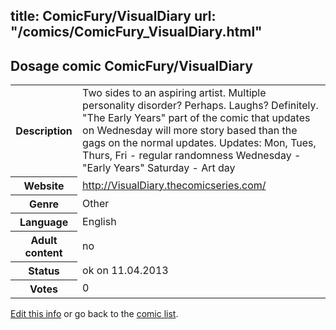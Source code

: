 title: ComicFury/VisualDiary
url: "/comics/ComicFury_VisualDiary.html"
---
Dosage comic ComicFury/VisualDiary
-----------------------------------------

<table class="comicinfo">
<tr>
<th>Description</th><td>Two sides to an aspiring artist. Multiple personality disorder? Perhaps. Laughs? Definitely. &quot;The Early Years&quot; part of the comic that updates on Wednesday will more story based than the gags on the normal updates. Updates: Mon, Tues, Thurs, Fri - regular randomness Wednesday - &quot;Early Years&quot; Saturday - Art day</td>
</tr>
<tr>
<th>Website</th><td><a href="http://VisualDiary.thecomicseries.com/">http://VisualDiary.thecomicseries.com/</a></td>
</tr>
<tr>
<th>Genre</th><td>Other</td>
</tr>
<tr>
<th>Language</th><td>English</td>
</tr>
<tr>
<th>Adult content</th><td>no</td>
</tr>
<tr>
<th>Status</th><td>ok on 11.04.2013</td>
</tr>
<tr>
<th>Votes</th><td>0</div></td>
</tr>
</table>

[Edit this info](/comics/ComicFury_VisualDiary_edit.html) or go back to the [comic list](../comic-index.html).
